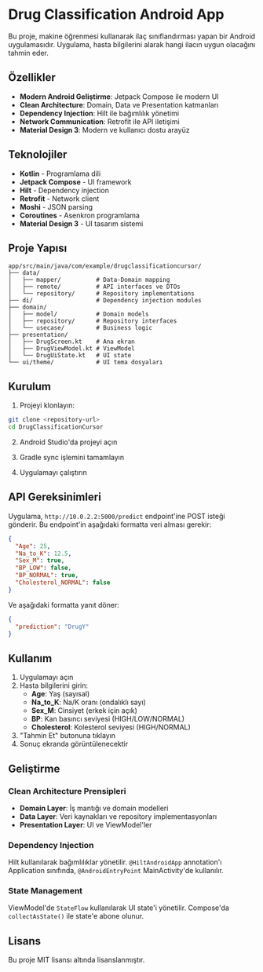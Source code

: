 # Drug Classification Android App

Bu proje, makine öğrenmesi kullanarak ilaç sınıflandırması yapan bir Android uygulamasıdır. Uygulama, hasta bilgilerini alarak hangi ilacın uygun olacağını tahmin eder.

## Özellikler

- **Modern Android Geliştirme**: Jetpack Compose ile modern UI
- **Clean Architecture**: Domain, Data ve Presentation katmanları
- **Dependency Injection**: Hilt ile bağımlılık yönetimi
- **Network Communication**: Retrofit ile API iletişimi
- **Material Design 3**: Modern ve kullanıcı dostu arayüz

## Teknolojiler

- **Kotlin** - Programlama dili
- **Jetpack Compose** - UI framework
- **Hilt** - Dependency injection
- **Retrofit** - Network client
- **Moshi** - JSON parsing
- **Coroutines** - Asenkron programlama
- **Material Design 3** - UI tasarım sistemi

## Proje Yapısı

```
app/src/main/java/com/example/drugclassificationcursor/
├── data/
│   ├── mapper/          # Data-Domain mapping
│   ├── remote/          # API interfaces ve DTOs
│   └── repository/      # Repository implementations
├── di/                  # Dependency injection modules
├── domain/
│   ├── model/           # Domain models
│   ├── repository/      # Repository interfaces
│   └── usecase/         # Business logic
├── presentation/
│   ├── DrugScreen.kt    # Ana ekran
│   ├── DrugViewModel.kt # ViewModel
│   └── DrugUiState.kt   # UI state
└── ui/theme/            # UI tema dosyaları
```

## Kurulum

1. Projeyi klonlayın:
```bash
git clone <repository-url>
cd DrugClassificationCursor
```

2. Android Studio'da projeyi açın

3. Gradle sync işlemini tamamlayın

4. Uygulamayı çalıştırın

## API Gereksinimleri

Uygulama, `http://10.0.2.2:5000/predict` endpoint'ine POST isteği gönderir. Bu endpoint'in aşağıdaki formatta veri alması gerekir:

```json
{
  "Age": 25,
  "Na_to_K": 12.5,
  "Sex_M": true,
  "BP_LOW": false,
  "BP_NORMAL": true,
  "Cholesterol_NORMAL": false
}
```

Ve aşağıdaki formatta yanıt döner:

```json
{
  "prediction": "DrugY"
}
```

## Kullanım

1. Uygulamayı açın
2. Hasta bilgilerini girin:
   - **Age**: Yaş (sayısal)
   - **Na_to_K**: Na/K oranı (ondalıklı sayı)
   - **Sex_M**: Cinsiyet (erkek için açık)
   - **BP**: Kan basıncı seviyesi (HIGH/LOW/NORMAL)
   - **Cholesterol**: Kolesterol seviyesi (HIGH/NORMAL)
3. "Tahmin Et" butonuna tıklayın
4. Sonuç ekranda görüntülenecektir

## Geliştirme

### Clean Architecture Prensipleri

- **Domain Layer**: İş mantığı ve domain modelleri
- **Data Layer**: Veri kaynakları ve repository implementasyonları
- **Presentation Layer**: UI ve ViewModel'ler

### Dependency Injection

Hilt kullanılarak bağımlılıklar yönetilir. `@HiltAndroidApp` annotation'ı Application sınıfında, `@AndroidEntryPoint` MainActivity'de kullanılır.

### State Management

ViewModel'de `StateFlow` kullanılarak UI state'i yönetilir. Compose'da `collectAsState()` ile state'e abone olunur.

## Lisans

Bu proje MIT lisansı altında lisanslanmıştır.
